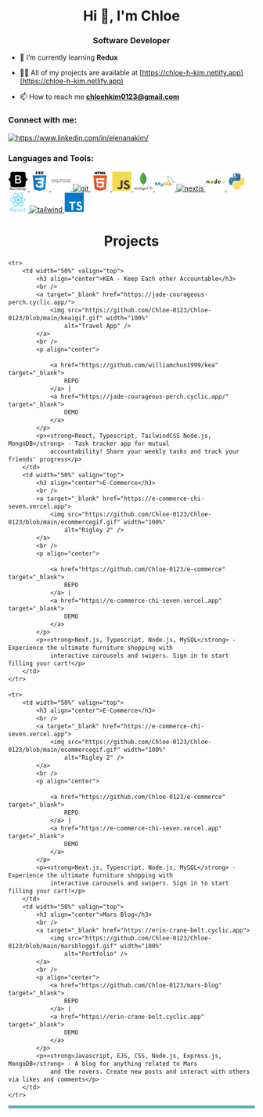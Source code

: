<h1 align="center">Hi 👋, I'm Chloe</h1>
<h3 align="center">Software Developer</h3>

- 🌱 I’m currently learning **Redux**

- 👨‍💻 All of my projects are available at [https://chloe-h-kim.netlify.app](https://chloe-h-kim.netlify.app)

- 📫 How to reach me **chloehkim0123@gmail.com**

<h3 align="left">Connect with me:</h3>
<p align="left">
    <a href="https://www.linkedin.com/in/chloe-h-kim" target="blank"><img align="center"
            src="https://raw.githubusercontent.com/rahuldkjain/github-profile-readme-generator/master/src/images/icons/Social/linked-in-alt.svg"
            alt="https://www.linkedin.com/in/elenanakim/" height="30" width="40" /></a>
</p>

<h3 align="left">Languages and Tools:</h3>

<p align="left"> <a href="https://getbootstrap.com" target="_blank" rel="noreferrer"> <img
            src="https://raw.githubusercontent.com/devicons/devicon/master/icons/bootstrap/bootstrap-plain-wordmark.svg"
            alt="bootstrap" width="40" height="40" /> </a> <a href="https://www.w3schools.com/css/" target="_blank"
        rel="noreferrer"> <img
            src="https://raw.githubusercontent.com/devicons/devicon/master/icons/css3/css3-original-wordmark.svg"
            alt="css3" width="40" height="40" /> </a> <a href="https://expressjs.com" target="_blank" rel="noreferrer">
        <img src="https://raw.githubusercontent.com/devicons/devicon/master/icons/express/express-original-wordmark.svg"
            alt="express" width="40" height="40" /> </a> <a href="https://git-scm.com/" target="_blank"
        rel="noreferrer"> <img src="https://www.vectorlogo.zone/logos/git-scm/git-scm-icon.svg" alt="git" width="40"
            height="40" /> </a> <a href="https://www.w3.org/html/" target="_blank" rel="noreferrer"> <img
            src="https://raw.githubusercontent.com/devicons/devicon/master/icons/html5/html5-original-wordmark.svg"
            alt="html5" width="40" height="40" /> </a> <a href="https://developer.mozilla.org/en-US/docs/Web/JavaScript"
        target="_blank" rel="noreferrer"> <img
            src="https://raw.githubusercontent.com/devicons/devicon/master/icons/javascript/javascript-original.svg"
            alt="javascript" width="40" height="40" /> </a> <a href="https://www.mongodb.com/" target="_blank"
        rel="noreferrer"> <img
            src="https://raw.githubusercontent.com/devicons/devicon/master/icons/mongodb/mongodb-original-wordmark.svg"
            alt="mongodb" width="40" height="40" /> </a> <a href="https://www.mysql.com/" target="_blank"
        rel="noreferrer"> <img
            src="https://raw.githubusercontent.com/devicons/devicon/master/icons/mysql/mysql-original-wordmark.svg"
            alt="mysql" width="40" height="40" /> </a> <a href="https://nextjs.org/" target="_blank" rel="noreferrer">
        <img src="https://cdn.worldvectorlogo.com/logos/nextjs-2.svg" alt="nextjs" width="40" height="40" /> </a> <a
        href="https://nodejs.org" target="_blank" rel="noreferrer"> <img
            src="https://raw.githubusercontent.com/devicons/devicon/master/icons/nodejs/nodejs-original-wordmark.svg"
            alt="nodejs" width="40" height="40" /> </a> <a href="https://www.python.org" target="_blank"
        rel="noreferrer"> <img
            src="https://raw.githubusercontent.com/devicons/devicon/master/icons/python/python-original.svg"
            alt="python" width="40" height="40" /> </a> <a href="https://reactjs.org/" target="_blank" rel="noreferrer">
        <img src="https://raw.githubusercontent.com/devicons/devicon/master/icons/react/react-original-wordmark.svg"
            alt="react" width="40" height="40" /> </a> <a href="https://tailwindcss.com/" target="_blank"
        rel="noreferrer"> <img src="https://www.vectorlogo.zone/logos/tailwindcss/tailwindcss-icon.svg" alt="tailwind"
            width="40" height="40" /> </a> <a href="https://www.typescriptlang.org/" target="_blank" rel="noreferrer">
        <img src="https://raw.githubusercontent.com/devicons/devicon/master/icons/typescript/typescript-original.svg"
            alt="typescript" width="40" height="40" /> </a> </p>



<h1 align="center">Projects</h1>
<table bordercolor="#66b2b2">

    <tr>
        <td width="50%" valign="top">
            <h3 align="center">KEA - Keep Each other Accountable</h3>
            <br />
            <a target="_blank" href="https://jade-courageous-perch.cyclic.app/">
                <img src="https://github.com/Chloe-0123/Chloe-0123/blob/main/kea1gif.gif" width="100%"
                    alt="Travel App" />
            </a>
            <br />
            <p align="center">

                <a href="https://github.com/williamchun1999/kea" target="_blank">
                    REPO
                </a> |
                <a href="https://jade-courageous-perch.cyclic.app/" target="_blank">
                    DEMO
                </a>
            </p>
            <p><strong>React, Typescript, TailwindCSS Node.js, MongoDB</strong> - Task tracker app for mutual
                accountability! Share your weekly tasks and track your friends' progress</p>
        </td>
        <td width="50%" valign="top">
            <h3 align="center">E-Commerce</h3>
            <br />
            <a target="_blank" href="https://e-commerce-chi-seven.vercel.app">
                <img src="https://github.com/Chloe-0123/Chloe-0123/blob/main/ecommercegif.gif" width="100%"
                    alt="Rigley 2" />
            </a>
            <br />
            <p align="center">

                <a href="https://github.com/Chloe-0123/e-commerce" target="_blank">
                    REPO
                </a> |
                <a href="https://e-commerce-chi-seven.vercel.app" target="_blank">
                    DEMO
                </a>
            </p>
            <p><strong>Next.js, Typescript, Node.js, MySQL</strong> - Experience the ultimate furniture shopping with
                interactive carousels and swipers. Sign in to start filling your cart!</p>
        </td>
    </tr>

    <tr>
        <td width="50%" valign="top">
            <h3 align="center">E-Commerce</h3>
            <br />
            <a target="_blank" href="https://e-commerce-chi-seven.vercel.app">
                <img src="https://github.com/Chloe-0123/Chloe-0123/blob/main/ecommercegif.gif" width="100%"
                    alt="Rigley 2" />
            </a>
            <br />
            <p align="center">

                <a href="https://github.com/Chloe-0123/e-commerce" target="_blank">
                    REPO
                </a> |
                <a href="https://e-commerce-chi-seven.vercel.app" target="_blank">
                    DEMO
                </a>
            </p>
            <p><strong>Next.js, Typescript, Node.js, MySQL</strong> - Experience the ultimate furniture shopping with
                interactive carousels and swipers. Sign in to start filling your cart!</p>
        </td>
        <td width="50%" valign="top">
            <h3 align="center">Mars Blog</h3>
            <br />
            <a target="_blank" href="https://erin-crane-belt.cyclic.app">
                <img src="https://github.com/Chloe-0123/Chloe-0123/blob/main/marsbloggif.gif" width="100%"
                    alt="Portfolio" />
            </a>
            <br />
            <p align="center">
                <a href="https://github.com/Chloe-0123/mars-blog" target="_blank">
                    REPO
                </a> |
                <a href="https://erin-crane-belt.cyclic.app" target="_blank">
                    DEMO
                </a>
            </p>
            <p><strong>Javascript, EJS, CSS, Node.js, Express.js, MongoDB</strong> - A blog for anything related to Mars
                and the rovers. Create new posts and interact with others via likes and comments</p>
        </td>
    </tr>
</table>
